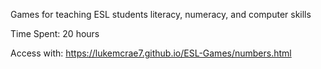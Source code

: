 Games for teaching ESL students literacy, numeracy, and computer skills

Time Spent: 20 hours

Access with: https://lukemcrae7.github.io/ESL-Games/numbers.html
